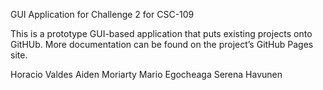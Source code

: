 GUI Application for Challenge 2 for CSC-109

This is a prototype GUI-based application that puts existing projects onto GitHUb. More documentation can be found on the project’s GitHub Pages site. 



Horacio Valdes
Aiden Moriarty
Mario Egocheaga
Serena Havunen 
